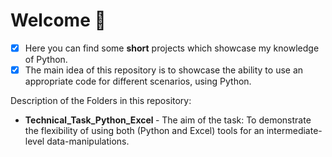 # Welcome 👋
- [x] Here you can find some **short** projects which showcase my knowledge of Python.
- [x] The main idea of this repository is to showcase the ability to use an appropriate code for different scenarios, using Python.

Description of the Folders in this repository: </br>
- <b> Technical_Task_Python_Excel </b> - The aim of the task: To demonstrate the flexibility of using both (Python and Excel) tools for an intermediate-level data-manipulations.

